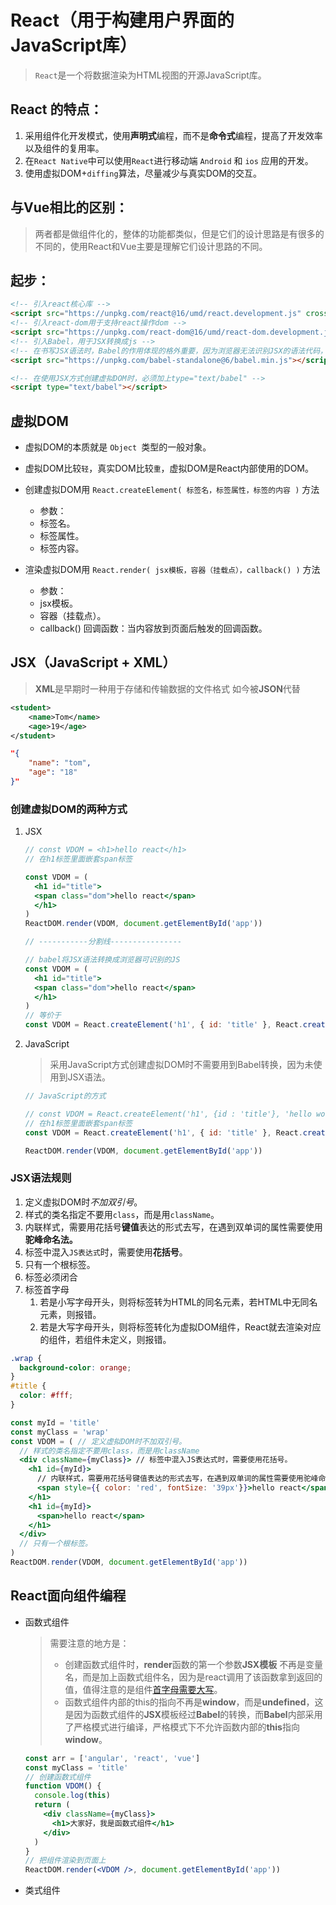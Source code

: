 # React（用于构建用户界面的JavaScript库）

> `React`是一个将数据渲染为HTML视图的开源JavaScript库。

## React 的特点：

1. 采用组件化开发模式，使用**声明式**编程，而不是**命令式**编程，提高了开发效率以及组件的复用率。
2. 在`React Native`中可以使用`React`进行移动端 `Android` 和 `ios` 应用的开发。
3. 使用虚拟DOM+`diffing`算法，尽量减少与真实DOM的交互。

## 与Vue相比的区别：

> 两者都是做组件化的，整体的功能都类似，但是它们的设计思路是有很多的不同的，使用React和Vue主要是理解它们设计思路的不同。

## 起步：

```html
<!-- 引入react核心库 -->
<script src="https://unpkg.com/react@16/umd/react.development.js" crossorigin></script>
<!-- 引入react-dom用于支持react操作dom -->
<script src="https://unpkg.com/react-dom@16/umd/react-dom.development.js" crossorigin></script>
<!-- 引入Babel，用于JSX转换成js -->
<!-- 在书写JSX语法时，Babel的作用体现的格外重要，因为浏览器无法识别JSX的语法代码，所以需要通过Babel进行转换成浏览器可识别的JS -->
<script src="https://unpkg.com/babel-standalone@6/babel.min.js"></script>

<!-- 在使用JSX方式创建虚拟DOM时，必须加上type="text/babel" -->
<script type="text/babel"></script> 
```

## 虚拟DOM

- 虚拟DOM的本质就是 `Object `类型的一般对象。

- 虚拟DOM比较`轻`，真实DOM比较`重`，虚拟DOM是React内部使用的DOM。
- 创建虚拟DOM用 `React.createElement( 标签名，标签属性，标签的内容 )` 方法
  - 参数：
  - 标签名。
  - 标签属性。
  - 标签内容。
- 渲染虚拟DOM用 `React.render( jsx模板，容器（挂载点），callback() )` 方法
  - 参数：
  - jsx模板。
  - 容器（挂载点）。
  - callback() 回调函数：当内容放到页面后触发的回调函数。

## JSX（JavaScript + XML）

> **XML**是早期时一种用于存储和传输数据的文件格式 如今被**JSON**代替

```xml
<student>
    <name>Tom</name>
    <age>19</age>
</student>
```

```json
"{
	"name": "tom",
	"age": "18"
}"
```

### 创建虚拟DOM的两种方式

1. JSX

   ```jsx
   // const VDOM = <h1>hello react</h1>
   // 在h1标签里面嵌套span标签
   
   const VDOM = (
     <h1 id="title">
     <span class="dom">hello react</span>
     </h1>
   )
   ReactDOM.render(VDOM, document.getElementById('app'))
   
   // -----------分割线----------------
   
   // babel将JSX语法转换成浏览器可识别的JS
   const VDOM = (
     <h1 id="title">
     <span class="dom">hello react</span>
     </h1>
   )
   // 等价于
   const VDOM = React.createElement('h1', { id: 'title' }, React.createElement('span', { className : 'dom' }, 'hello world'))
   ```

2. JavaScript

   > 采用JavaScript方式创建虚拟DOM时不需要用到Babel转换，因为未使用到JSX语法。

   ```js
   // JavaScript的方式
   
   // const VDOM = React.createElement('h1', {id : 'title'}, 'hello world')
   // 在h1标签里面嵌套span标签
   const VDOM = React.createElement('h1', { id: 'title' }, React.createElement('span', { className : 'dom' }, 'hello world'))
   
   ReactDOM.render(VDOM, document.getElementById('app'))
   ```

### JSX语法规则

1. 定义虚拟DOM时*不加双引号*。
2. 样式的类名指定不要用`class`，而是用`className`。
3. 内联样式，需要用花括号**键值**表达的形式去写，在遇到双单词的属性需要使用**驼峰命名法。**
4. 标签中混入`JS表达式`时，需要使用**花括号**。
5. 只有一个根标签。
6. 标签必须闭合
7. 标签首字母
   1. 若是小写字母开头，则将标签转为HTML的同名元素，若HTML中无同名元素，则报错。
   2. 若是大写字母开头，则将标签转化为虚拟DOM组件，React就去渲染对应的组件，若组件未定义，则报错。

```css
.wrap {
  background-color: orange;
}
#title {
  color: #fff;
}
```

```jsx
const myId = 'title'
const myClass = 'wrap'
const VDOM = ( // 定义虚拟DOM时不加双引号。
  // 样式的类名指定不要用class，而是用className
  <div className={myClass}> // 标签中混入JS表达式时，需要使用花括号。
    <h1 id={myId}>
      // 内联样式，需要用花括号键值表达的形式去写，在遇到双单词的属性需要使用驼峰命名法。
      <span style={{ color: 'red', fontSize: '39px'}}>hello react</span>
    </h1>
    <h1 id={myId}>
      <span>hello react</span>
    </h1>
  </div>
  // 只有一个根标签。
)
ReactDOM.render(VDOM, document.getElementById('app'))
```

## React面向组件编程

- 函数式组件

  > 需要注意的地方是：
  >
  > - 创建函数式组件时，**render**函数的第一个参数**JSX模板** 不再是变量名，而是加上函数式组件名，因为是react调用了该函数拿到返回的值，值得注意的是组件[首字母需要大写](###JSX语法规则)。
  > - 函数式组件内部的this的指向不再是**window**，而是**undefined**，这是因为函数式组件的**JSX**模板经过**Babel**的转换，而**Babel**内部采用了严格模式进行编译，严格模式下不允许函数内部的**this**指向**window**。

  ```jsx
  const arr = ['angular', 'react', 'vue']
  const myClass = 'title'
  // 创建函数式组件
  function VDOM() {
    console.log(this)
    return (
      <div className={myClass}>
        <h1>大家好，我是函数式组件</h1>
      </div>
    )
  }
  // 把组件渲染到页面上
  ReactDOM.render(<VDOM />, document.getElementById('app'))
  ```

  

- 类式组件
